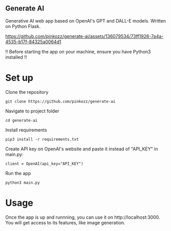 ## Generate AI
Generative AI web app based on OpenAI's GPT and DALL-E models. Written on Python Flask.

https://github.com/pinkozz/generate-ai/assets/136079534/73ff1926-7a4a-4535-b17f-84325a0064d1

!! Before starting the app on your machine, ensure you have Python3 installed !!

# Set up
Clone the repository
```
git clone https://github.com/pinkozz/generate-ai
```

Navigate to project folder
```
cd generate-ai
```

Install requirements
```
pip3 install -r requirements.txt
```

Create API key on OpenAI's website and paste it instead of "API_KEY" in main.py:
```
client = OpenAI(api_key="API_KEY")
```

Run the app
```
python3 main.py
```

# Usage
Once the app is up and runnning, you can use it on http://localhost:3000. You will get access to its features, like image generation.
